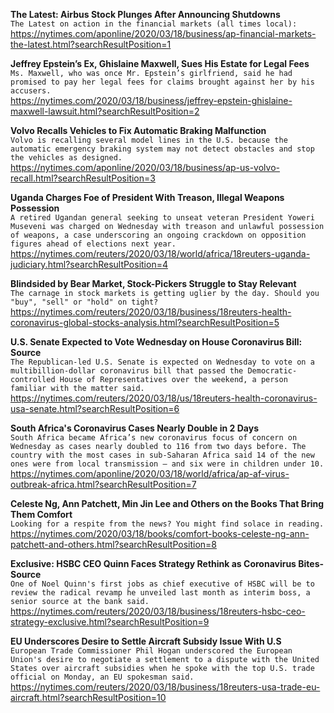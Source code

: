 **The Latest: Airbus Stock Plunges After Announcing Shutdowns**\
`The Latest on action in the financial markets (all times local):`\
https://nytimes.com/aponline/2020/03/18/business/ap-financial-markets-the-latest.html?searchResultPosition=1

**Jeffrey Epstein’s Ex, Ghislaine Maxwell, Sues His Estate for Legal Fees**\
`Ms. Maxwell, who was once Mr. Epstein’s girlfriend, said he had promised to pay her legal fees for claims brought against her by his accusers.`\
https://nytimes.com/2020/03/18/business/jeffrey-epstein-ghislaine-maxwell-lawsuit.html?searchResultPosition=2

**Volvo Recalls Vehicles to Fix Automatic Braking Malfunction**\
`Volvo is recalling several model lines in the U.S. because the automatic emergency braking system may not detect obstacles and stop the vehicles as designed.`\
https://nytimes.com/aponline/2020/03/18/business/ap-us-volvo-recall.html?searchResultPosition=3

**Uganda Charges Foe of President With Treason, Illegal Weapons Possession**\
`A retired Ugandan general seeking to unseat veteran President Yoweri Museveni was charged on Wednesday with treason and unlawful possession of weapons, a case underscoring an ongoing crackdown on opposition figures ahead of elections next year. `\
https://nytimes.com/reuters/2020/03/18/world/africa/18reuters-uganda-judiciary.html?searchResultPosition=4

**Blindsided by Bear Market, Stock-Pickers Struggle to Stay Relevant**\
`The carnage in stock markets is getting uglier by the day. Should you "buy", "sell" or "hold" on tight?`\
https://nytimes.com/reuters/2020/03/18/business/18reuters-health-coronavirus-global-stocks-analysis.html?searchResultPosition=5

**U.S. Senate Expected to Vote Wednesday on House Coronavirus Bill: Source**\
`The Republican-led U.S. Senate is expected on Wednesday to vote on a multibillion-dollar coronavirus bill that passed the Democratic-controlled House of Representatives over the weekend, a person familiar with the matter said.`\
https://nytimes.com/reuters/2020/03/18/us/18reuters-health-coronavirus-usa-senate.html?searchResultPosition=6

**South Africa's Coronavirus Cases Nearly Double in 2 Days**\
`South Africa became Africa’s new coronavirus focus of concern on Wednesday as cases nearly doubled to 116 from two days before. The country with the most cases in sub-Saharan Africa said 14 of the new ones were from local transmission — and six were in children under 10.`\
https://nytimes.com/aponline/2020/03/18/world/africa/ap-af-virus-outbreak-africa.html?searchResultPosition=7

**Celeste Ng, Ann Patchett, Min Jin Lee and Others on the Books That Bring Them Comfort**\
`Looking for a respite from the news? You might find solace in reading.`\
https://nytimes.com/2020/03/18/books/comfort-books-celeste-ng-ann-patchett-and-others.html?searchResultPosition=8

**Exclusive: HSBC CEO Quinn Faces Strategy Rethink as Coronavirus Bites-Source**\
`One of Noel Quinn's first jobs as chief executive of HSBC will be to review the radical revamp he unveiled last month as interim boss, a senior source at the bank said.`\
https://nytimes.com/reuters/2020/03/18/business/18reuters-hsbc-ceo-strategy-exclusive.html?searchResultPosition=9

**EU Underscores Desire to Settle Aircraft Subsidy Issue With U.S**\
`European Trade Commissioner Phil Hogan underscored the European Union's desire to negotiate a settlement to a dispute with the United States over aircraft subsidies when he spoke with the top U.S. trade official on Monday, an EU spokesman said.`\
https://nytimes.com/reuters/2020/03/18/business/18reuters-usa-trade-eu-aircraft.html?searchResultPosition=10

